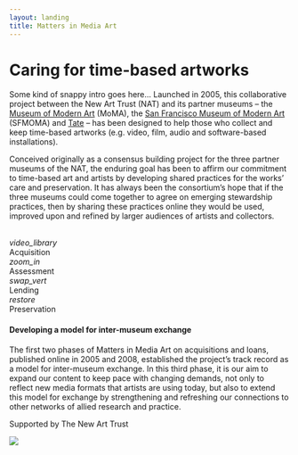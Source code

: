 ```yaml
---
layout: landing
title: Matters in Media Art
---
```





<div class="row" markdown="1">
<div class="col s12 offset-s1" markdown="1">

# Caring for time-based artworks

</div>
</div>

<div class="row" markdown="1">
<div class="col s8 offset-s1" markdown="1">




Some kind of snappy intro goes here... Launched in 2005, this collaborative project between the New Art Trust (NAT) and its partner museums – the [Museum of Modern Art](http://www.moma.org/) (MoMA), the [San Francisco Museum of Modern Art](http://www.sfmoma.org/) (SFMOMA) and [Tate](http://www.tate.org.uk/) – has been designed to help those who collect and keep time-based artworks (e.g. video, film, audio and software-based installations).

Conceived originally as a consensus building project for the three partner museums of the NAT, the enduring goal has been to affirm our commitment to time-based art and artists by developing shared practices for the works’ care and preservation. It has always been the consortium’s hope that if the three museums could come together to agree on emerging stewardship practices, then by sharing these practices online they would be used, improved upon and refined by larger audiences of artists and collectors. 


</div>
</div> <!-- end of row 1 -->


<div class="row" markdown="1">

<div class="col s1 center" markdown="1">
&nbsp;
</div>

<div class="col s2 center" markdown="1">
<i class="large material-icons">video_library</i><br>
Acquisition
</div>

<div class="col s2 center" markdown="1">
<i class="large material-icons">zoom_in</i><br>
Assessment
</div>

<div class="col s2 center" markdown="1">
<i class="large material-icons">swap_vert</i><br>
Lending
</div>

<div class="col s2 center" markdown="1">
<i class="large material-icons">restore</i><br>
Preservation
</div>




</div>




<div class="row" markdown="1">
<div class="col s8 offset-s1" markdown="1">

#### Developing a model for inter-museum exchange
The first two phases of Matters in Media Art on acquisitions and loans, published online in 2005 and 2008, established the project’s track record as a model for inter-museum exchange. In this third phase, it is our aim to expand our content to keep pace with changing demands, not only to reflect new media formats that artists are using today, but also to extend this model for exchange by strengthening and refreshing our connections to other networks of allied research and practice. 

Supported by The New Art Trust

![](http://images.tate.org.uk/sites/default/files/mattermediaart_logos.jpg)

</div>
</div>





